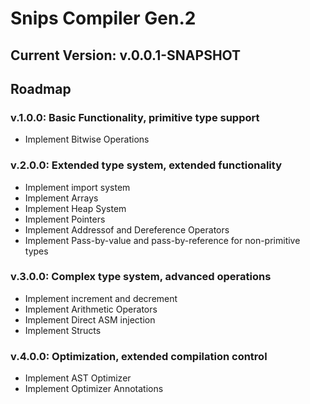 # Snips Compiler Gen.2

## Current Version: v.0.0.1-SNAPSHOT

## Roadmap

### v.1.0.0: Basic Functionality, primitive type support
 - Implement Bitwise Operations

### v.2.0.0: Extended type system, extended functionality
 - Implement import system
 - Implement Arrays
 - Implement Heap System
 - Implement Pointers
 - Implement Addressof and Dereference Operators
 - Implement Pass-by-value and pass-by-reference for non-primitive types
 
### v.3.0.0: Complex type system, advanced operations
 - Implement increment and decrement
 - Implement Arithmetic Operators
 - Implement Direct ASM injection
 - Implement Structs

### v.4.0.0: Optimization, extended compilation control
 - Implement AST Optimizer
 - Implement Optimizer Annotations
